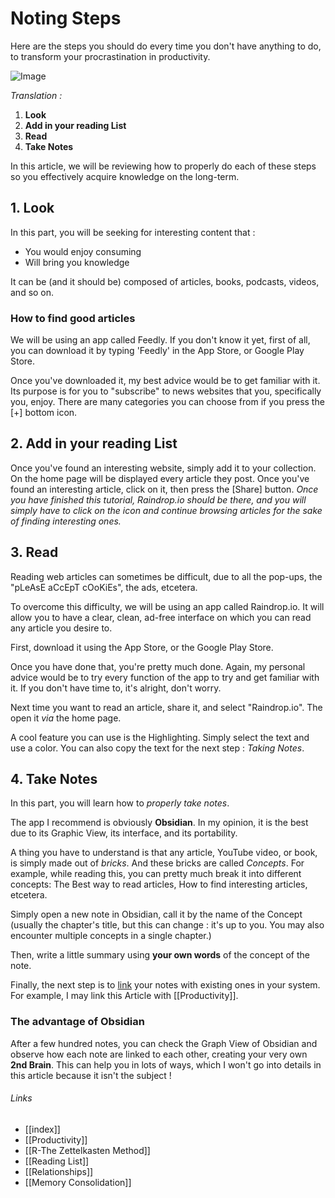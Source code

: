 # Noting Steps
Here are the steps you should do every time you don't have anything to do, to transform your procrastination in productivity.

![Image](Note-Taking-Steps.jpeg)

*Translation :*

1. **Look**
2. **Add in your reading List**
3. **Read**
4. **Take Notes**

In this article, we will be reviewing how to properly do each of these steps so you effectively acquire knowledge on the long-term.

## 1. Look
In this part, you will be seeking for interesting content that :
- You would enjoy consuming
- Will bring you knowledge

It can be (and it should be) composed of articles, books, podcasts, videos, and so on.

### How to find good articles
We will be using an app called Feedly. If you don't know it yet, first of all, you can download it by typing 'Feedly' in the App Store, or Google Play Store.

Once you've downloaded it, my best advice would be to get familiar with it. Its purpose is for you to "subscribe" to news websites that you, specifically you, enjoy. There are many categories you can choose from if you press the [+] bottom icon. 


## 2. Add in your reading List
Once you've found an interesting website, simply add it to your collection. On the home page will be displayed every article they post. Once you've found an interesting article, click on it, then press the [Share] button. *Once you have finished this tutorial, Raindrop.io should be there, and you will simply have to click on the icon and continue browsing articles for the sake of finding interesting ones.*
## 3. Read
Reading web articles can sometimes be difficult, due to all the pop-ups, the "pLeAsE aCcEpT cOoKiEs", the ads, etcetera. 

To overcome this difficulty, we will be using an app called Raindrop.io. It will allow you to have a clear, clean, ad-free interface on which you can read any article you desire to. 

First, download it using the App Store, or the Google Play Store.

Once you have done that, you're pretty much done. Again, my personal advice would be to try every function of the app to try and get familiar with it. If you don't have time to, it's alright, don't worry. 

Next time you want to read an article, share it, and select "Raindrop.io". The open it *via* the home page.

A cool feature you can use is the Highlighting. Simply select the text and use a color. You can also copy the text for the next step : *Taking Notes*.

## 4. Take Notes
In this part, you will learn how to *properly take notes*.

The app I recommend is obviously **Obsidian**. In my opinion, it is the best due to its Graphic View, its interface, and its portability.

A thing you have to understand is that any article, YouTube video, or book, is simply made out of *bricks*. And these bricks are called *Concepts*. For example, while reading this, you can pretty much break it into different concepts: The Best way to read articles, How to find interesting articles, etcetera. 

Simply open a new note in Obsidian, call it by the name of the Concept (usually the chapter's title, but this can change : it's up to you. You may also encounter multiple concepts in a single chapter.)

Then, write a little summary using **your own words** of the concept of the note. 

Finally, the next step is to [link]() your notes with existing ones in your system. For example, I may link this Article with [[Productivity]].

### The advantage of Obsidian
After a few hundred notes, you can check the Graph View of Obsidian and observe how each note are linked to each other, creating your very own **2nd Brain**. This can help you in lots of ways, which I won't go into details in this article because it isn't the subject !





###### Links
- [[index]]
- [[Productivity]]
- [[R-The Zettelkasten Method]]
- [[Reading List]]
- [[Relationships]]
- [[Memory Consolidation]]